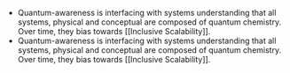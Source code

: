 - Quantum-awareness is interfacing with systems understanding that all systems, physical and conceptual are composed of quantum chemistry. Over time, they bias towards [[Inclusive Scalability]].
- Quantum-awareness is interfacing with systems understanding that all systems, physical and conceptual are composed of quantum chemistry. Over time, they bias towards [[Inclusive Scalability]].